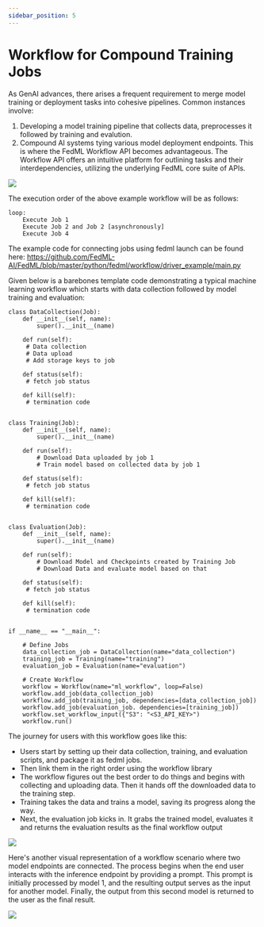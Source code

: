 ```yaml
---
sidebar_position: 5
---
```


# Workflow for Compound Training Jobs 

As GenAI advances, there arises a frequent requirement to merge model training or deployment tasks into cohesive pipelines. Common instances involve:
1. Developing a model training pipeline that collects data, preprocesses it followed by training and evalution.
2. Compound AI systems tying various model deployment endpoints.
This is where the FedML Workflow API becomes advantageous. The Workflow API offers an intuitive platform for outlining tasks and their interdependencies, utilizing the underlying FedML core suite of APIs.

![ ](./train-on-cloud/static/image/workflow/1_workflow.png)

The execution order of the above example workflow will be as follows:

```
loop:
    Execute Job 1
    Execute Job 2 and Job 2 [asynchronously]
    Execute Job 4
```

The example code for connecting jobs using fedml launch can be found here: https://github.com/FedML-AI/FedML/blob/master/python/fedml/workflow/driver_example/main.py

Given below is a barebones template code demonstrating a typical machine learning workflow which starts with data collection followed by model training and evaluation:

```
class DataCollection(Job):
    def __init__(self, name):
        super().__init__(name)

    def run(self):
     # Data collection
     # Data upload
     # Add storage keys to job 
     
    def status(self):
     # fetch job status

    def kill(self):
     # termination code


class Training(Job):
    def __init__(self, name):
        super().__init__(name)

    def run(self):
        # Download Data uploaded by job 1
        # Train model based on collected data by job 1

    def status(self):
     # fetch job status

    def kill(self):
     # termination code
     

class Evaluation(Job):
    def __init__(self, name):
        super().__init__(name)

    def run(self):
        # Download Model and Checkpoints created by Training Job
        # Download Data and evaluate model based on that

    def status(self):
     # fetch job status

    def kill(self):
     # termination code


if __name__ == "__main__":

    # Define Jobs
    data_collection_job = DataCollection(name="data_collection")
    training_job = Training(name="training")
    evaluation_job = Evaluation(name="evaluation")
    
    # Create Workflow
    workflow = Workflow(name="ml_workflow", loop=False)
    workflow.add_job(data_collection_job)
    workflow.add_job(training_job, dependencies=[data_collection_job])
    workflow.add_job(evaluation_job. dependencies=[training_job])
    workflow.set_workflow_input({"S3": "<S3_API_KEY>")
    workflow.run()

```
The journey for users with this workflow goes like this:
- Users start by setting up their data collection, training, and evaluation scripts, and package it as fedml jobs.
- Then link them in the right order using the workflow library
- The workflow figures out the best order to do things and begins with collecting and uploading data. Then it hands off the downloaded data to the training step.
- Training takes the data and trains a model, saving its progress along the way.
- Next, the evaluation job kicks in. It grabs the trained model, evaluates it and returns the evaluation results as the final workflow output

![ ](./train-on-cloud/static/image/workflow/2_journey.png)

Here's another visual representation of a workflow scenario where two model endpoints are connected. The process begins when the end user interacts with the inference endpoint by providing a prompt. This prompt is initially processed by model 1, and the resulting output serves as the input for another model. Finally, the output from this second model is returned to the user as the final result.

![ ](./train-on-cloud/static/image/workflow/3_workflow_scenario.png)
